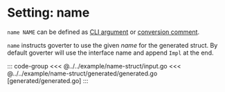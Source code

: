 # Setting: name

`name NAME` can be defined as [CLI argument](./define-settings.md#cli) or
[conversion comment](./define-settings.md#conversion).

`name` instructs goverter to use the given *name* for the generated struct. By
default goverter will use the interface name and append `Impl` at the end.

::: code-group
<<< @../../example/name-struct/input.go
<<< @../../example/name-struct/generated/generated.go [generated/generated.go]
:::
